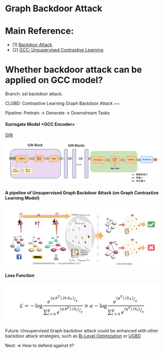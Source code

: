 # Graph Backdoor Attack

# Main Reference:

- [1] [Backdoor Attack](https://github.dev/zaixizhang/graphbackdoor).  
- [2] [GCC: Unsupervised Contrastive Learning](https://github.com/THUDM/GCC).  

# Whether backdoor attack can be applied on GCC model?

Branch: ssl backdoor attack.   

CLGBD: Contrastive Learning Graph Backdoor Attack ~~

Pipeline: Pretrain -> Generate -> Downstream Tasks 

#### Surrogate Model \<GCC Encoder\>

[GIN](https://arxiv.org/pdf/1810.00826.pdf)

![/image-20230526150916591](./figures/image-20230526150916591.png)     

#### A pipeline of Unsupervised Graph Backdoor Attack (on Graph Contrastive Learning Model)

![image-20230526151339229](./figures/image-20230526151339229.png)

#### Loss Function

<img src="./figures/image-20230526151417204.png" alt="image-20230526151417204" style="zoom:50%;" />



<!--#### Result

<img src="./figures/image-20230526151522698.png" alt="image-20230526151522698" style="zoom:40%;" />

The Impact of Backdoor Injected Rate (in test phase) on CAD [Clean Accuracy - Backdoor Accuracy] and ASR

<img src="./figures/image-20230526151545164.png" alt="image-20230526151545164" style="zoom:40%;" />

Not so powerful. -->

Future: Unsupervised Graph backdoor attack could be enhanced with other backdoor attack strategies, such as [Bi-Level Optimization](https://arxiv.org/pdf/2006.11890.pdf) or [UGBD](https://arxiv.org/pdf/2303.01263.pdf)   

Next: => How to defend against it?
